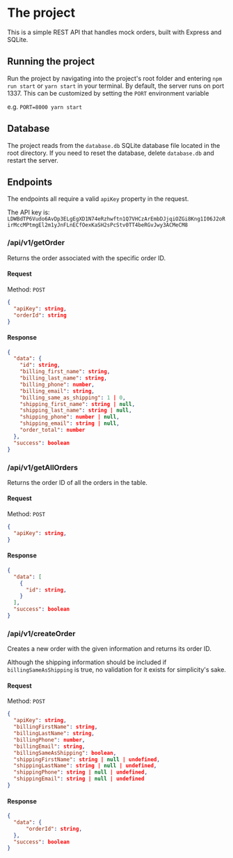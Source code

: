 # The project

This is a simple REST API that handles mock orders, built with Express and
SQLite.

## Running the project

Run the project by navigating into the project's root folder and entering
`npm run start` or `yarn start` in your terminal. By default, the server runs on
port 1337. This can be customized by setting the `PORT` environment variable

e.g. `PORT=8000 yarn start`

## Database

The project reads from the `database.db` SQLite database file located in the root
directory. If you need to reset the database, delete `database.db` and restart
the server.

## Endpoints

The endpoints all require a valid `apiKey` property in the request.

The API key is: `LDWBdTP6Vudo6AvDp3ELgEgXD1N74eRzhwftn1Q7VHCzArEmbDJjqiOZGi8Kng1I06J2oRirMccMPtmgEl2m1yJnFLnECfOexKaSH2sPcStv0TT4beRGvJwy3ACMeCM8`

### /api/v1/getOrder

Returns the order associated with the specific order ID.

#### Request

Method: `POST`

```json
{
  "apiKey": string,
  "orderId": string
}
```

#### Response

```json
{
  "data": {
    "id": string,
    "billing_first_name": string,
    "billing_last_name": string,
    "billing_phone": number,
    "billing_email": string,
    "billing_same_as_shipping": 1 | 0,
    "shipping_first_name": string | null,
    "shipping_last_name": string | null,
    "shipping_phone": number | null,
    "shipping_email": string | null,
    "order_total": number
  },
  "success": boolean
}
```

### /api/v1/getAllOrders

Returns the order ID of all the orders in the table.

#### Request

Method: `POST`

```json
{
  "apiKey": string,
}
```

#### Response

```json
{
  "data": [
    {
      "id": string,
    }
  ],
  "success": boolean
}
```

### /api/v1/createOrder

Creates a new order with the given information and returns its order ID.

Although the shipping information should be included if `billingSameAsShipping`
is true, no validation for it exists for simplicity's sake.

#### Request

Method: `POST`

```json
{
  "apiKey": string,
  "billingFirstName": string,
  "billingLastName": string,
  "billingPhone": number,
  "billingEmail": string,
  "billingSameAsShipping": boolean,
  "shippingFirstName": string | null | undefined,
  "shippingLastName": string | null | undefined,
  "shippingPhone": string | null | undefined,
  "shippingEmail": string | null | undefined
}
```

#### Response

```json
{
  "data": {
      "orderId": string,
  },
  "success": boolean
}
```

